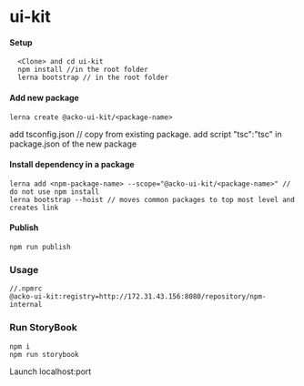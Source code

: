 # ui-kit

#### Setup
```
  <Clone> and cd ui-kit
  npm install //in the root folder
  lerna bootstrap // in the root folder
```


#### Add new package 
```
lerna create @acko-ui-kit/<package-name>
```
add tsconfig.json // copy from existing package.
add script "tsc":"tsc" in package.json of the new package

#### Install dependency in a package
```
lerna add <npm-package-name> --scope="@acko-ui-kit/<package-name>" // do not use npm install
lerna bootstrap --hoist // moves common packages to top most level and creates link
```

#### Publish
```
npm run publish
```


### Usage
```
//.npmrc
@acko-ui-kit:registry=http://172.31.43.156:8080/repository/npm-internal
```

### Run StoryBook
```
npm i
npm run storybook
```

Launch localhost:port

